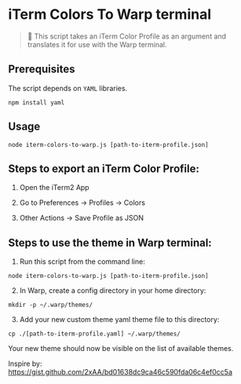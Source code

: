 # iTerm Colors To Warp terminal

> 🎨 This script takes an iTerm Color Profile as an argument and translates it for use with the Warp terminal.

## Prerequisites

The script depends on `YAML` libraries.

```
npm install yaml
```

## Usage

```
node iterm-colors-to-warp.js [path-to-iterm-profile.json]
```


## Steps to export an iTerm Color Profile:

1. Open the iTerm2 App
  
2. Go to Preferences -> Profiles -> Colors
  
3. Other Actions -> Save Profile as JSON
  

## Steps to use the theme in Warp terminal:

1. Run this script from the command line: 

```
node iterm-colors-to-warp.js [path-to-iterm-profile.json]
```
  
2. In Warp, create a config directory in your home directory:
  
```
mkdir -p ~/.warp/themes/
```

3. Add your new custom theme yaml theme file to this directory:
  
```
cp ./[path-to-iterm-profile.yaml] ~/.warp/themes/
```  

Your new theme should now be visible on the list of available themes.



Inspire by: https://gist.github.com/2xAA/bd01638dc9ca46c590fda06c4ef0cc5a
